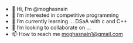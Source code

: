 - 👋 Hi, I’m @moghasnain
- 👀 I’m interested in competitive programming
- 🌱 I’m currently learning ... DSaA with c and C++
- 💞️ I’m looking to collaborate on ...
- 📫 How to reach me moghasnain1@gmail.com

<!---
moghasnain/moghasnain is a ✨ special ✨ repository because its `README.md` (this file) appears on your GitHub profile.
You can click the Preview link to take a look at your changes.
--->
